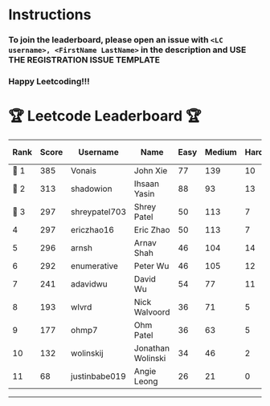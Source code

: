 # Instructions
### To join the leaderboard, please open an issue with `<LC username>, <FirstName LastName>` in the description and USE THE REGISTRATION ISSUE TEMPLATE
### Happy Leetcoding!!!


# 🏆 Leetcode Leaderboard 🏆

| Rank | Score | Username       | Name | Easy | Medium | Hard | Problems Solved |
|------|----------------|-----------------|-------------------|--------------|--------------|--------------|--------------|
| 🥇 1 | 385 | Vonais | John Xie | 77 | 139 | 10 | 226 |
| 🥈 2 | 313 | shadowion | Ihsaan Yasin | 88 | 93 | 13 | 194 |
| 🥉 3 | 297 | shreypatel703 | Shrey Patel | 50 | 113 | 7 | 170 |
| 4 | 297 | ericzhao16 | Eric Zhao | 50 | 113 | 7 | 170 |
| 5 | 296 | arnsh | Arnav Shah | 46 | 104 | 14 | 164 |
| 6 | 292 | enumerative | Peter Wu | 46 | 105 | 12 | 163 |
| 7 | 241 | adavidwu | David Wu | 54 | 77 | 11 | 142 |
| 8 | 193 | wlvrd | Nick Walvoord | 36 | 71 | 5 | 112 |
| 9 | 177 | ohmp7 | Ohm Patel | 36 | 63 | 5 | 104 |
| 10 | 132 | wolinskij | Jonathan Wolinski | 34 | 46 | 2 | 82 |
| 11 | 68 | justinbabe019 | Angie Leong | 26 | 21 | 0 | 47 |
---